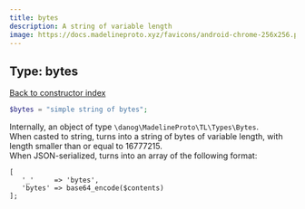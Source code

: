 ```yaml
---
title: bytes
description: A string of variable length
image: https://docs.madelineproto.xyz/favicons/android-chrome-256x256.png
---
```

## Type: bytes  
[Back to constructor index](index.md)

```php
$bytes = "simple string of bytes";
```

Internally, an object of type `\danog\MadelineProto\TL\Types\Bytes`.  
When casted to string, turns into a string of bytes of variable length, with length smaller than or equal to 16777215.  
When JSON-serialized, turns into an array of the following format:  
```
[
   '_'     => 'bytes',
   'bytes' => base64_encode($contents)
];
```
